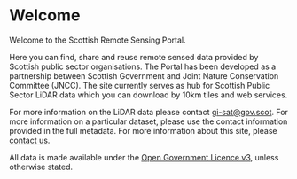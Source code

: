 Welcome
=======

Welcome to the Scottish Remote Sensing Portal. 

Here you can find, share and reuse remote sensed data provided by Scottish public sector organisations. The Portal has been developed as a partnership between Scottish Government and Joint Nature Conservation Committee (JNCC). The site currently serves as hub for Scottish Public Sector LiDAR data which you can download by 10km tiles and web services.

For more information on the LiDAR data please contact [gi-sat@gov.scot](mailto:gi-sat@gov.scot). For more information on a particular dataset, please use the contact information provided in the full metadata. For more information about this site, please [contact us](mailto:gi-sat@gov.scot).

All data is made available under the [Open Government Licence v3](http://www.nationalarchives.gov.uk/doc/open-government-licence/version/3/), unless otherwise stated.
